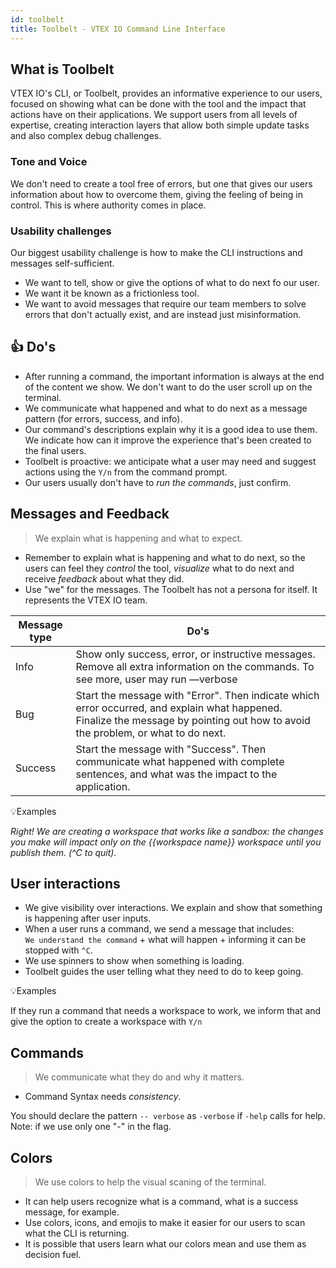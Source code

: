 ```yaml
---
id: toolbelt
title: Toolbelt - VTEX IO Command Line Interface
---
```


## What is Toolbelt

VTEX IO's CLI, or Toolbelt, provides an informative experience to our users, focused on showing what can be done with the tool and the impact that actions have on their applications. We support users from all levels of expertise, creating interaction layers that allow both simple update tasks and also complex debug challenges. 


### Tone and Voice

We don't need to create a tool free of errors, but one that gives our users information about how to overcome them, giving the feeling of being in control. This is where authority comes in place. 


### Usability challenges

Our biggest usability challenge is how to make the CLI instructions and messages self-sufficient. 

- We want to tell, show or give the options of what to do next fo our user.
- We want it be known as a frictionless tool.
- We want to avoid messages that require our team members to solve errors that don't actually exist, and are instead just misinformation.


## 👍 Do's 

- After running a command, the important information is always at the end of the content we show. We don't want to do the user scroll up on the terminal.
- We communicate what happened and what to do next as a message pattern (for errors, success, and info).
- Our command's descriptions explain why it is a good idea to use them. We indicate how can it improve the experience that's been created to the final users.
- Toolbelt is proactive: we anticipate what a user may need and suggest actions using the `Y/n` from the command prompt. 
- Our users usually don't have to *run the commands*, just confirm.


## Messages and Feedback

> We explain what is happening and what to expect.

- Remember to explain what is happening and what to do next, so the users can feel they *control* the tool, *visualize* what to do next and receive *feedback* about what they did. 
- Use "we" for the messages. The Toolbelt has not a persona for itself. It represents the VTEX IO team.

| Message type | Do's                                                                                                                                |
|--------------|-------------------------------------------------------------------------------------------------------------------------------------|
| Info         | Show only success, error, or instructive messages. Remove all extra information on the commands. To see more, user may run —verbose |
| Bug          | Start the message with "Error". Then indicate which error occurred, and explain what happened. Finalize the message by pointing out how to avoid the problem, or what to do next.   |
| Success      | Start the message with "Success". Then communicate what happened with complete sentences, and what was the impact to the application.              |

💡Examples   

*Right! We are creating a workspace that works like a sandbox: the changes you make will impact only on the {{workspace name}} workspace until you publish them. (^C to quit).* 


## User interactions

- We give visibility over interactions. We explain and show that something is happening after user inputs.
- When a user runs a command, we send a message that includes:   
`We understand the command` +  what will happen + informing it can be stopped with `^C`.   
- We use spinners to show when something is loading.  
- Toolbelt guides the user telling what they need to do to keep going.  


💡Examples  

If they run a command that needs a workspace to work, we inform that and give the option to create a workspace with `Y/n` 


 ## Commands

 > We communicate what they do and why it matters.

- Command Syntax needs *consistency*.

You should declare the pattern `-- verbose` as `-verbose` if `-help` calls for help.   
Note: if we use only one "-" in the flag.  


## Colors 

> We use colors to help the visual scaning of the terminal.

- It can help users recognize what is a command, what is a success message, for example.  
- Use colors, icons, and emojis to make it easier for our users to scan what the CLI is returning.   
- It is possible that users learn what our colors mean and use them as decision fuel.  
